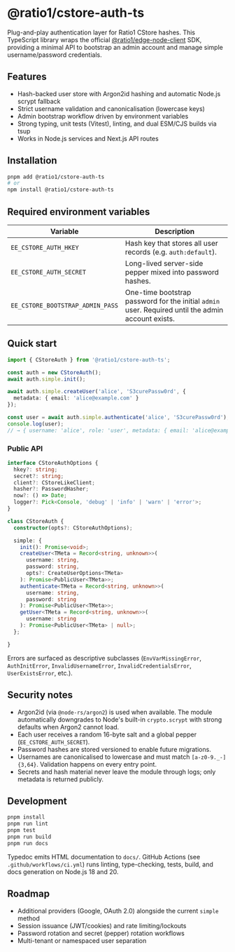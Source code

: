 # @ratio1/cstore-auth-ts

Plug-and-play authentication layer for Ratio1 CStore hashes. This TypeScript library wraps the official [@ratio1/edge-node-client](https://github.com/Ratio1/edge-node-client) SDK, providing a minimal API to bootstrap an admin account and manage simple username/password credentials.

## Features

- Hash-backed user store with Argon2id hashing and automatic Node.js scrypt fallback
- Strict username validation and canonicalisation (lowercase keys)
- Admin bootstrap workflow driven by environment variables
- Strong typing, unit tests (Vitest), linting, and dual ESM/CJS builds via tsup
- Works in Node.js services and Next.js API routes

## Installation

```bash
pnpm add @ratio1/cstore-auth-ts
# or
npm install @ratio1/cstore-auth-ts
```

## Required environment variables

| Variable                         | Description                                                                                        |
| -------------------------------- | -------------------------------------------------------------------------------------------------- |
| `EE_CSTORE_AUTH_HKEY`            | Hash key that stores all user records (e.g. `auth:default`).                                       |
| `EE_CSTORE_AUTH_SECRET`          | Long-lived server-side pepper mixed into password hashes.                                          |
| `EE_CSTORE_BOOTSTRAP_ADMIN_PASS` | One-time bootstrap password for the initial `admin` user. Required until the admin account exists. |

## Quick start

```ts
import { CStoreAuth } from '@ratio1/cstore-auth-ts';

const auth = new CStoreAuth();
await auth.simple.init();

await auth.simple.createUser('alice', 'S3curePassw0rd', {
  metadata: { email: 'alice@example.com' }
});

const user = await auth.simple.authenticate('alice', 'S3curePassw0rd');
console.log(user);
// → { username: 'alice', role: 'user', metadata: { email: 'alice@example.com' }, createdAt: '...', updatedAt: '...', type: 'simple' }
```

### Public API

```ts
interface CStoreAuthOptions {
  hkey?: string;
  secret?: string;
  client?: CStoreLikeClient;
  hasher?: PasswordHasher;
  now?: () => Date;
  logger?: Pick<Console, 'debug' | 'info' | 'warn' | 'error'>;
}

class CStoreAuth {
  constructor(opts?: CStoreAuthOptions);

  simple: {
    init(): Promise<void>;
    createUser<TMeta = Record<string, unknown>>(
      username: string,
      password: string,
      opts?: CreateUserOptions<TMeta>
    ): Promise<PublicUser<TMeta>>;
    authenticate<TMeta = Record<string, unknown>>(
      username: string,
      password: string
    ): Promise<PublicUser<TMeta>>;
    getUser<TMeta = Record<string, unknown>>(
      username: string
    ): Promise<PublicUser<TMeta> | null>;
  };

}
```

Errors are surfaced as descriptive subclasses (`EnvVarMissingError`, `AuthInitError`, `InvalidUsernameError`, `InvalidCredentialsError`, `UserExistsError`, etc.).

## Security notes

- Argon2id (via `@node-rs/argon2`) is used when available. The module automatically downgrades to Node's built-in `crypto.scrypt` with strong defaults when Argon2 cannot load.
- Each user receives a random 16-byte salt and a global pepper (`EE_CSTORE_AUTH_SECRET`).
- Password hashes are stored versioned to enable future migrations.
- Usernames are canonicalised to lowercase and must match `[a-z0-9._-]{3,64}`. Validation happens on every entry point.
- Secrets and hash material never leave the module through logs; only metadata is returned publicly.

## Development

```bash
pnpm install
pnpm run lint
pnpm test
pnpm run build
pnpm run docs
```

Typedoc emits HTML documentation to `docs/`. GitHub Actions (see `.github/workflows/ci.yml`) runs linting, type-checking, tests, build, and docs generation on Node.js 18 and 20.

## Roadmap

- Additional providers (Google, OAuth 2.0) alongside the current `simple` method
- Session issuance (JWT/cookies) and rate limiting/lockouts
- Password rotation and secret (pepper) rotation workflows
- Multi-tenant or namespaced user separation
